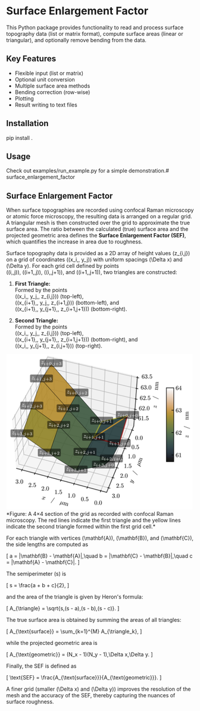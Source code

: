 # Surface Enlargement Factor

This Python package provides functionality to read and process surface topography data
(list or matrix format), compute surface areas (linear or triangular), and optionally
remove bending from the data.

## Key Features
- Flexible input (list or matrix)
- Optional unit conversion
- Multiple surface area methods
- Bending correction (row-wise)
- Plotting
- Result writing to text files

## Installation
pip install .

## Usage
Check out examples/run_example.py for a simple demonstration.# surface_enlargement_factor



## Surface Enlargement Factor

When surface topographies are recorded using confocal Raman microscopy or atomic force microscopy, the resulting data is arranged on a regular grid. A triangular mesh is then constructed over the grid to approximate the true surface area. The ratio between the calculated (true) surface area and the projected geometric area defines the **Surface Enlargement Factor (SEF)**, which quantifies the increase in area due to roughness.

Surface topography data is provided as a 2D array of height values \(z_{i,j}\) on a grid of coordinates \((x_i,\, y_j)\) with uniform spacings \(\Delta x\) and \(\Delta y\). For each grid cell defined by points  
\((i,\,j)\), \((i+1,\,j)\), \((i,\,j+1)\), and \((i+1,\,j+1)\), two triangles are constructed:

1. **First Triangle:**  
   Formed by the points  
   \((x_i,\, y_j,\, z_{i,j})\) (top-left),  
   \((x_{i+1},\, y_j,\, z_{i+1,j})\) (bottom-left), and  
   \((x_{i+1},\, y_{j+1},\, z_{i+1,j+1})\) (bottom-right).

2. **Second Triangle:**  
   Formed by the points  
   \((x_i,\, y_j,\, z_{i,j})\) (top-left),  
   \((x_{i+1},\, y_{j+1},\, z_{i+1,j+1})\) (bottom-right), and  
   \((x_i,\, y_{j+1},\, z_{i,j+1})\) (top-right).

<img src="/triangular_mesh_with_labels.png" alt="Exemplary mesh built from triangles" width="500"/>
*Figure: A 4×4 section of the grid as recorded with confocal Raman microscopy. The red lines indicate the first triangle and the yellow lines indicate the second triangle formed within the first grid cell.*

For each triangle with vertices \(\mathbf{A}\), \(\mathbf{B}\), and \(\mathbf{C}\), the side lengths are computed as

\[
a = \|\mathbf{B} - \mathbf{A}\|,\quad
b = \|\mathbf{C} - \mathbf{B}\|,\quad
c = \|\mathbf{A} - \mathbf{C}\|.
\]

The semiperimeter \(s\) is

\[
s = \frac{a + b + c}{2},
\]

and the area of the triangle is given by Heron's formula:

\[
A_{\triangle} = \sqrt{s\,(s - a)\,(s - b)\,(s - c)}.
\]

The true surface area is obtained by summing the areas of all triangles:

\[
A_{\text{surface}} = \sum_{k=1}^{M} A_{\triangle_k},
\]

while the projected geometric area is

\[
A_{\text{geometric}} = (N_x - 1)(N_y - 1)\,\Delta x\,\Delta y.
\]

Finally, the SEF is defined as

\[
\text{SEF} = \frac{A_{\text{surface}}}{A_{\text{geometric}}}.
\]

A finer grid (smaller \(\Delta x\) and \(\Delta y\)) improves the resolution of the mesh and the accuracy of the SEF, thereby capturing the nuances of surface roughness.
